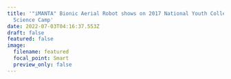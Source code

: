 ```yaml
---
title: '"iMANTA" Bionic Aerial Robot shows on 2017 National Youth College
  Science Camp'
date: 2022-07-03T04:16:37.553Z
draft: false
featured: false
image:
  filename: featured
  focal_point: Smart
  preview_only: false
---
```

